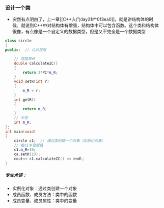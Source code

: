 ### 设计一个类
- 突然有点明白了，上一章[[C++入门day01#^0f3ea0]]。就是讲结构体的时候，就说到C++中对结构体有增强，结构体中可以包含函数。这个类和结构体很像，有点像是一个自定义的数据类型，但是又不完全是一个数据类型
```C++
class circle
{
public:  // 公共权限

	// 求圆周长
	double calculateZC()
	{
		return 2*PI*m_R;
	}
	void setR(int r)
	{
		m_R = r;
	}
	int getR()
	{
		return m_R;
	}
	// 半径
	int m_R;
};
int main(void)
{
	circle c1;  // 通过类创建一个对象（实例化对象）
	// 给c1半径赋值
	c1.m_R=10;
	ca.setR(10);
	cout<< c1.calculateZC() << endl;
}
```
##### 专业术语：
- 实例化对象：通过类创建一个对象
- 成员函数、成员方法：类中的函数
- 成员变量、成员属性：类中的变量




